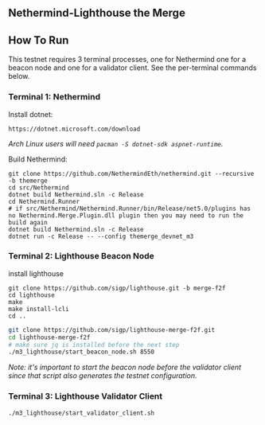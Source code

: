 ## Nethermind-Lighthouse the Merge

## How To Run

This testnet requires 3 terminal processes, one for Nethermind one for a beacon node
and one for a validator client. See the per-terminal commands below.

### Terminal 1: Nethermind

Install dotnet:
```
https://dotnet.microsoft.com/download
```
*Arch Linux users will need `pacman -S dotnet-sdk aspnet-runtime`.*

Build Nethermind:
```
git clone https://github.com/NethermindEth/nethermind.git --recursive -b themerge
cd src/Nethermind
dotnet build Nethermind.sln -c Release
cd Nethermind.Runner
# if src/Nethermind/Nethermind.Runner/bin/Release/net5.0/plugins has no Nethermind.Merge.Plugin.dll plugin then you may need to run the build again
dotnet build Nethermind.sln -c Release
dotnet run -c Release -- --config themerge_devnet_m3
```

### Terminal 2: Lighthouse Beacon Node

install lighthouse
```
git clone https://github.com/sigp/lighthouse.git -b merge-f2f
cd lighthouse
make
make install-lcli
cd ..
```

```bash
git clone https://github.com/sigp/lighthouse-merge-f2f.git
cd lighthouse-merge-f2f
# make sure jq is installed before the next step
./m3_lighthouse/start_beacon_node.sh 8550
```

*Note: it's important to start the beacon node before the validator client
since that script also generates the testnet configuration.*

### Terminal 3: Lighthouse Validator Client

```bash
./m3_lighthouse/start_validator_client.sh
```
